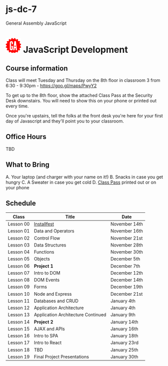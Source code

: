 # js-dc-7
General Assembly JavaScript
# ![](assets/logo.png) JavaScript Development

## Course information

Class will meet Tuesday and Thursday on the 8th floor in classroom 3 from 6:30 - 9:30pm - https://goo.gl/maps/PwyY2

To get up to the 8th floor, show the attached Class Pass at the Security Desk downstairs. You will need to show this on your phone or printed out every time.

Once you're upstairs, tell the folks at the front desk you're here for your first day of Javascript and they'll point you to your classroom.

## Office Hours

TBD

## What to Bring

A. Your laptop (and charger with your name on it!)
B. Snacks in case you get hungry
C. A Sweater in case you get cold
D. [Class Pass](./assets/class-pass.png) printed out or on your phone

## Schedule

|   Class   |                                Title                                |    Date     |
| --------- | ------------------------------------------------------------------- | ----------- |
| Lesson 00 | [Installfest](https://ga-students.github.io/js-dc-7/00-installfest) | November 14th |
| Lesson 01 | Data and Operators | November 16th |
| Lesson 02 | Control Flow | November 21st |
| Lesson 03 | Data Structures | November 28th |
| Lesson 04 | Functions | November 30th |
| Lesson 05 | Objects | December 5th |
| Lesson 06 | **Project 1** | December 7th |
| Lesson 07 | Intro to DOM | December 12th |
| Lesson 08 | DOM Events | December 14th |
| Lesson 09 | Forms | December 19th  |
| Lesson 10 | Node and Express | December 21st  |
| Lesson 11 | Databases and CRUD | January 4th |
| Lesson 12 | Application Architecture| January 4th |
| Lesson 13 | Application Architecture Continued | January 9th |
| Lesson 14 | **Project 2** | January 14th |
| Lesson 15 | AJAX and APIs | January 16th |
| Lesson 16 | Intro to SPA | January 18th |
| Lesson 17 | Intro to React | January 23rd |
| Lesson 18 | TBD | January 25th |
| Lesson 19 | Final Project Presentations | January 30th |
